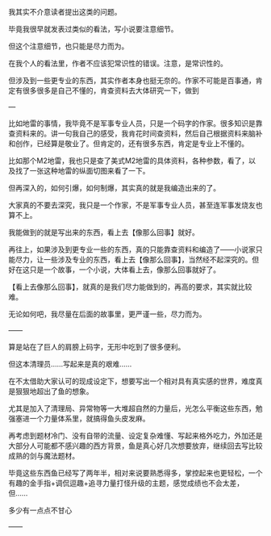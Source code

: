 我其实不介意读者提出这类的问题。

毕竟我很早就发表过类似的看法，写小说要注意细节。

但这个注意细节，也只能是尽力而为。

在我个人的看法里，作者不应该犯常识性的错误。注意，是常识性的。

但涉及到一些更专业的东西，其实作者本身也挺无奈的。作家不可能是百事通，肯定有很多很多是自己不懂的，肯查资料去大体研究一下，做到

—

比如地雷的事情，我毕竟不是军事专业人员，只是一个码字的作家。很多知识是靠查资料来的。讲一句我自己的感受，我肯花时间查资料，然后自己根据资料来脑补和创作，已经算是敬业了。但肯定的，还有很多东西，肯定是专业上不懂的。

比如那个M2地雷，我也只是查了美式M2地雷的具体资料，各种参数，看了，以及找了一张这种地雷的纵面切图来看了一下。

但再深入的，如何引爆，如何制爆，其实真的就是我编造出来的了。

大家真的不要去深究，我只是一个作家，不是军事专业人员，甚至连军事发烧友也算不上。

我能做到的就是写出来的东西，看上去【像那么回事】就好。

再往上，如果涉及到更专业一些的东西，真的只能靠查资料和编造了——小说家只能尽力，让一些涉及专业的东西，看上去【像那么回事】，当然经不起深究的。但好在这只是一个故事，一个小说，大体看上去，像那么回事就好了。

【看上去像那么回事】，就真的是我们尽力能做到的，再高的要求，其实就比较难。

无论如何吧，我尽量在后面的故事里，更严谨一些，尽力而为。

——

算是站在了巨人的肩膀上码字，无形中吃到了很多便利。

但这本清理员……写起来是真的艰难……

在不太借助大家认可的现成设定下，想要写出一个相对具有真实感的世界，难度真是狠狠地超出了鱼的想象。

尤其是加入了清理局、异常物等一大堆超自然的力量后，光怎么平衡这些东西，勉强塞进一个力量体系里，就搞得鱼头皮发麻。

再考虑到题材冷门、没有自带的流量、设定复杂难懂、写起来格外吃力，外加还是大部分人可能都不感兴趣的西方背景，鱼是真心好几次想要放弃，继续回去写比较成熟的剑与魔法题材。

毕竟这些东西鱼已经写了两年半，相对来说要熟悉得多，掌控起来也更轻松，一个有趣的金手指+调侃逗趣+追寻力量打怪升级的主题，感觉成绩也不会太差，但……

多少有一点点不甘心

——

